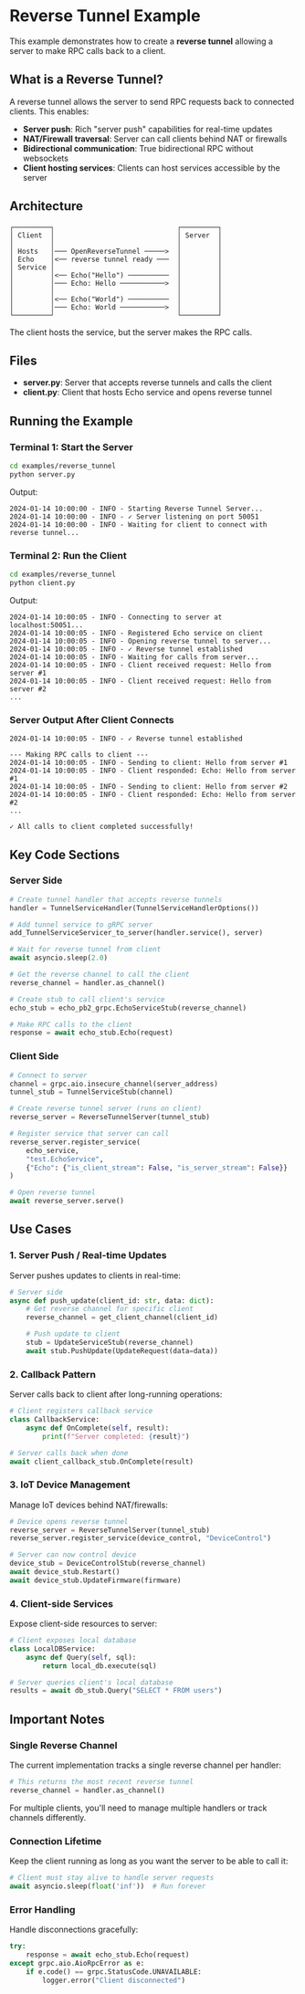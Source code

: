 # Reverse Tunnel Example

This example demonstrates how to create a **reverse tunnel** allowing a server to make RPC calls back to a client.

## What is a Reverse Tunnel?

A reverse tunnel allows the server to send RPC requests back to connected clients. This enables:

- **Server push**: Rich "server push" capabilities for real-time updates
- **NAT/Firewall traversal**: Server can call clients behind NAT or firewalls
- **Bidirectional communication**: True bidirectional RPC without websockets
- **Client hosting services**: Clients can host services accessible by the server

## Architecture

```
┌─────────┐                              ┌─────────┐
│ Client  │                              │ Server  │
│         │                              │         │
│ Hosts   │─── OpenReverseTunnel ─────>  │         │
│ Echo    │<── reverse tunnel ready ───  │         │
│ Service │                              │         │
│         │<── Echo("Hello") ──────────  │         │
│         │─── Echo: Hello ───────────>  │         │
│         │                              │         │
│         │<── Echo("World") ──────────  │         │
│         │─── Echo: World ───────────>  │         │
└─────────┘                              └─────────┘
```

The client hosts the service, but the server makes the RPC calls.

## Files

- **server.py**: Server that accepts reverse tunnels and calls the client
- **client.py**: Client that hosts Echo service and opens reverse tunnel

## Running the Example

### Terminal 1: Start the Server

```bash
cd examples/reverse_tunnel
python server.py
```

Output:
```
2024-01-14 10:00:00 - INFO - Starting Reverse Tunnel Server...
2024-01-14 10:00:00 - INFO - ✓ Server listening on port 50051
2024-01-14 10:00:00 - INFO - Waiting for client to connect with reverse tunnel...
```

### Terminal 2: Run the Client

```bash
cd examples/reverse_tunnel
python client.py
```

Output:
```
2024-01-14 10:00:05 - INFO - Connecting to server at localhost:50051...
2024-01-14 10:00:05 - INFO - Registered Echo service on client
2024-01-14 10:00:05 - INFO - Opening reverse tunnel to server...
2024-01-14 10:00:05 - INFO - ✓ Reverse tunnel established
2024-01-14 10:00:05 - INFO - Waiting for calls from server...
2024-01-14 10:00:05 - INFO - Client received request: Hello from server #1
2024-01-14 10:00:05 - INFO - Client received request: Hello from server #2
...
```

### Server Output After Client Connects

```
2024-01-14 10:00:05 - INFO - ✓ Reverse tunnel established

--- Making RPC calls to client ---
2024-01-14 10:00:05 - INFO - Sending to client: Hello from server #1
2024-01-14 10:00:05 - INFO - Client responded: Echo: Hello from server #1
2024-01-14 10:00:05 - INFO - Sending to client: Hello from server #2
2024-01-14 10:00:05 - INFO - Client responded: Echo: Hello from server #2
...

✓ All calls to client completed successfully!
```

## Key Code Sections

### Server Side

```python
# Create tunnel handler that accepts reverse tunnels
handler = TunnelServiceHandler(TunnelServiceHandlerOptions())

# Add tunnel service to gRPC server
add_TunnelServiceServicer_to_server(handler.service(), server)

# Wait for reverse tunnel from client
await asyncio.sleep(2.0)

# Get the reverse channel to call the client
reverse_channel = handler.as_channel()

# Create stub to call client's service
echo_stub = echo_pb2_grpc.EchoServiceStub(reverse_channel)

# Make RPC calls to the client
response = await echo_stub.Echo(request)
```

### Client Side

```python
# Connect to server
channel = grpc.aio.insecure_channel(server_address)
tunnel_stub = TunnelServiceStub(channel)

# Create reverse tunnel server (runs on client)
reverse_server = ReverseTunnelServer(tunnel_stub)

# Register service that server can call
reverse_server.register_service(
    echo_service,
    "test.EchoService",
    {"Echo": {"is_client_stream": False, "is_server_stream": False}}
)

# Open reverse tunnel
await reverse_server.serve()
```

## Use Cases

### 1. Server Push / Real-time Updates
Server pushes updates to clients in real-time:

```python
# Server side
async def push_update(client_id: str, data: dict):
    # Get reverse channel for specific client
    reverse_channel = get_client_channel(client_id)

    # Push update to client
    stub = UpdateServiceStub(reverse_channel)
    await stub.PushUpdate(UpdateRequest(data=data))
```

### 2. Callback Pattern
Server calls back to client after long-running operations:

```python
# Client registers callback service
class CallbackService:
    async def OnComplete(self, result):
        print(f"Server completed: {result}")

# Server calls back when done
await client_callback_stub.OnComplete(result)
```

### 3. IoT Device Management
Manage IoT devices behind NAT/firewalls:

```python
# Device opens reverse tunnel
reverse_server = ReverseTunnelServer(tunnel_stub)
reverse_server.register_service(device_control, "DeviceControl")

# Server can now control device
device_stub = DeviceControlStub(reverse_channel)
await device_stub.Restart()
await device_stub.UpdateFirmware(firmware)
```

### 4. Client-side Services
Expose client-side resources to server:

```python
# Client exposes local database
class LocalDBService:
    async def Query(self, sql):
        return local_db.execute(sql)

# Server queries client's local database
results = await db_stub.Query("SELECT * FROM users")
```

## Important Notes

### Single Reverse Channel
The current implementation tracks a single reverse channel per handler:

```python
# This returns the most recent reverse tunnel
reverse_channel = handler.as_channel()
```

For multiple clients, you'll need to manage multiple handlers or track channels differently.

### Connection Lifetime
Keep the client running as long as you want the server to be able to call it:

```python
# Client must stay alive to handle server requests
await asyncio.sleep(float('inf'))  # Run forever
```

### Error Handling
Handle disconnections gracefully:

```python
try:
    response = await echo_stub.Echo(request)
except grpc.aio.AioRpcError as e:
    if e.code() == grpc.StatusCode.UNAVAILABLE:
        logger.error("Client disconnected")
```
